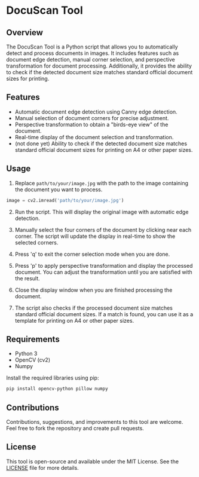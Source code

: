 # DocuScan Tool

## Overview
The DocuScan Tool is a Python script that allows you to automatically detect and process documents in images. It includes features such as document edge detection, manual corner selection, and perspective transformation for document processing. Additionally, it provides the ability to check if the detected document size matches standard official document sizes for printing.

## Features
- Automatic document edge detection using Canny edge detection.
- Manual selection of document corners for precise adjustment.
- Perspective transformation to obtain a "birds-eye view" of the document.
- Real-time display of the document selection and transformation.
- (not done yet) Ability to check if the detected document size matches standard official document sizes for printing on A4 or other paper sizes.

## Usage
1. Replace `path/to/your/image.jpg` with the path to the image containing the document you want to process.

```python
image = cv2.imread('path/to/your/image.jpg')
```

2. Run the script. This will display the original image with automatic edge detection.

3. Manually select the four corners of the document by clicking near each corner. The script will update the display in real-time to show the selected corners.

4. Press 'q' to exit the corner selection mode when you are done.

5. Press 'p' to apply perspective transformation and display the processed document. You can adjust the transformation until you are satisfied with the result.

6. Close the display window when you are finished processing the document.

7. The script also checks if the processed document size matches standard official document sizes. If a match is found, you can use it as a template for printing on A4 or other paper sizes.

## Requirements
- Python 3
- OpenCV (cv2)
- Numpy

Install the required libraries using pip:

```bash
pip install opencv-python pillow numpy
```

## Contributions
Contributions, suggestions, and improvements to this tool are welcome. Feel free to fork the repository and create pull requests.

## License
This tool is open-source and available under the MIT License. See the [LICENSE](LICENSE) file for more details.

